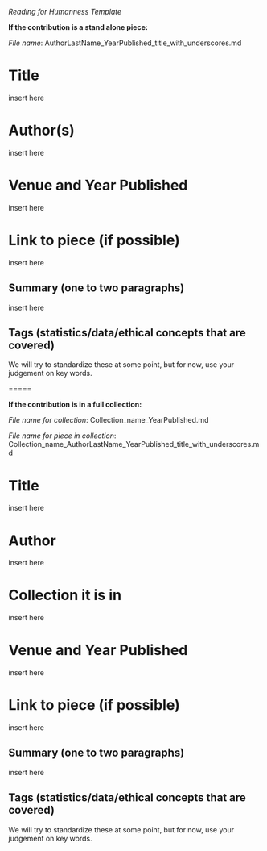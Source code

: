 *Reading for Humanness Template*

**If the contribution is a stand alone piece:**

*File name*: AuthorLastName_YearPublished_title_with_underscores.md

# Title

insert here

# Author(s)

insert here

# Venue and Year Published

insert here

# Link to piece (if possible)

insert here

## Summary (one to two paragraphs)

insert here

## Tags (statistics/data/ethical concepts that are covered)

We will try to standardize these at some point, but for now, use your judgement on key words. 

=====

**If the contribution is in a full collection:**

*File name for collection*: Collection_name_YearPublished.md

*File name for piece in collection*: Collection_name_AuthorLastName_YearPublished_title_with_underscores.md


# Title

insert here

# Author

insert here

# Collection it is in

insert here

# Venue and Year Published

insert here

# Link to piece (if possible)

insert here

## Summary (one to two paragraphs)

insert here

## Tags (statistics/data/ethical concepts that are covered)

We will try to standardize these at some point, but for now, use your judgement on key words. 

